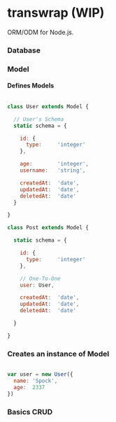 # transwrap (WIP)

ORM/ODM for Node.js.


### Database

### Model

#### Defines Models

```js

class User extends Model {

  // User's Schema
  static schema = {

    id: {
      type:     'integer'
    },

    age:        'integer',
    username:   'string',

    createdAt:  'date',
    updatedAt:  'date',
    deletedAt:  'date'
  }

}

class Post extends Model {

  static schema = {

    id: {
      type:     'integer'
    },

    // One-To-One
    user: User,

    createdAt:  'date',
    updatedAt:  'date',
    deletedAt:  'date'

  }

}

```

### Creates an instance of Model

```js

var user = new User({
  name: 'Spock',
  age:  2337
})

```

### Basics CRUD
